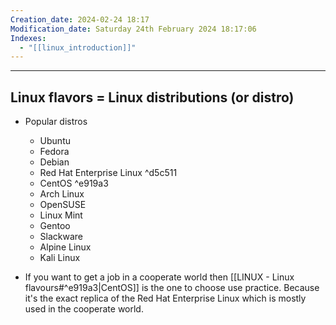 ```yaml
---
Creation_date: 2024-02-24 18:17
Modification_date: Saturday 24th February 2024 18:17:06
Indexes:
  - "[[linux_introduction]]"
---
```


----

## Linux flavors = Linux distributions (or distro)

- Popular distros
	- Ubuntu 
	- Fedora
	- Debian
	- Red Hat Enterprise Linux  ^d5c511
	- CentOS ^e919a3
	- Arch Linux
	- OpenSUSE
	- Linux Mint
	- Gentoo
	- Slackware
	- Alpine Linux
	- Kali Linux

- If you want to get a job in a cooperate world then [[LINUX - Linux flavours#^e919a3|CentOS]] is the one to choose use practice. Because it's the exact replica of the Red Hat Enterprise Linux which is mostly used in the cooperate world.